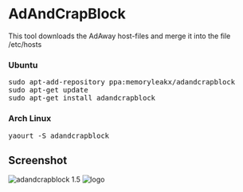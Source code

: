 AdAndCrapBlock
==============

This tool downloads the AdAway  host-files and merge it into the file /etc/hosts

<h3>Ubuntu</h3>
<pre>
sudo apt-add-repository ppa:memoryleakx/adandcrapblock 
sudo apt-get update 
sudo apt-get install adandcrapblock
</pre>

<h3>Arch Linux</h3>
<pre>
yaourt -S adandcrapblock
</pre>

<h2>Screenshot</h2>
<img src='http://www5.picfront.org/token/8S2x/2013/11/11/2155241.png' alt='adandcrapblock 1.5' />

<img src="https://github.com/memoryleakx/AdAndCrapBlock/blob/master/icons/aacblock_big.png?raw=true" alt="logo" border="0">

